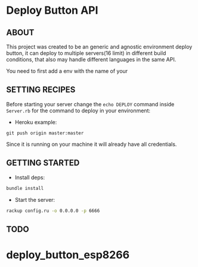 # Deploy Button API

## ABOUT

This project was created to be an generic and agnostic environment deploy button, it can deploy to multiple servers(16 limit) in different build conditions, that also may handle different languages in the same API.

You need to first add a env with the name of your

## SETTING RECIPES

Before starting your server change the `echo DEPLOY` command inside `Server.rb` for the command to deploy in your environment:

* Heroku example:

`git push origin master:master`

Since it is running on your machine it will already have all credentials.

## GETTING STARTED

* Install deps:

```bash
bundle install
```

* Start the server:

```bash
rackup config.ru -o 0.0.0.0 -p 6666
```


## TODO
# deploy_button_esp8266
